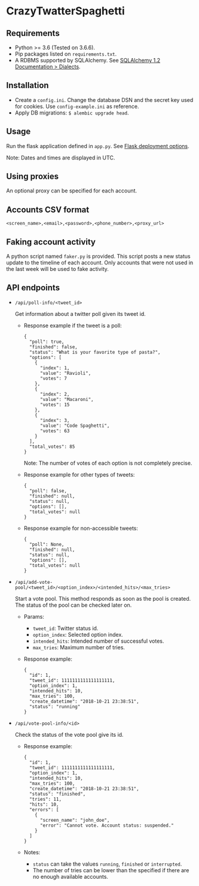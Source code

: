 # CrazyTwatterSpaghetti


## Requirements

- Python >= 3.6 (Tested on 3.6.6).
- Pip packages listed on `requirements.txt`.
- A RDBMS supported by SQLAlchemy. See [SQLAlchemy 1.2 Documentation > Dialects](https://docs.sqlalchemy.org/en/latest/dialects/index.html).


## Installation

- Create a `config.ini`. Change the database DSN and the secret key used for cookies. Use `config-example.ini` as reference.
- Apply DB migrations: `$ alembic upgrade head`.


## Usage

Run the flask application defined in `app.py`. See [Flask deployment options](http://flask.pocoo.org/docs/1.0/deploying/).

Note: Dates and times are displayed in UTC.


## Using proxies

An optional proxy can be specified for each account.


## Accounts CSV format

`<screen_name>,<email>,<password>,<phone_number>,<proxy_url>`


## Faking account activity

A python script named `faker.py` is provided. This script posts a new status update to the timeline of each account.
Only accounts that were not used in the last week will be used to fake activity.


## API endpoints

- `/api/poll-info/<tweet_id>`

  Get information about a twitter poll given its tweet id.

  - Response example if the tweet is a poll:

    ```
    {
      "poll": true,
      "finished": false,
      "status": "What is your favorite type of pasta?",
      "options": [
        {
          "index": 1,
          "value": "Ravioli",
          "votes": 7
        },
        {
          "index": 2,
          "value": "Macaroni",
          "votes": 15
        },
        {
          "index": 3,
          "value": "Code Spaghetti",
          "votes": 63
        }
      ],
      "total_votes": 85
    }
    ```

    Note: The number of votes of each option is not completely precise.

  - Response example for other types of tweets:

    ```
    {
      "poll": false,
      "finished": null,
      "status": null,
      "options": [],
      "total_votes": null
    }
    ```

  - Response example for non-accessible tweets:

    ```
    {
      "poll": None,
      "finished": null,
      "status": null,
      "options": [],
      "total_votes": null
    }
    ```

- `/api/add-vote-pool/<tweet_id>/<option_index>/<intended_hits>/<max_tries>`

  Start a vote pool. This method responds as soon as the pool is created.
  The status of the pool can be checked later on.

  - Params:

    - `tweet_id`: Twitter status id.
    - `option_index`: Selected option index.
    - `intended_hits`: Intended number of successful votes.
    - `max_tries`: Maximum number of tries.

  - Response example:

    ```
    {
      "id": 1,
      "tweet_id": 1111111111111111111,
      "option_index": 1,
      "intended_hits": 10,
      "max_tries": 100,
      "create_datetime": "2018-10-21 23:38:51",
      "status": "running"
    }
    ```

- `/api/vote-pool-info/<id>`

  Check the status of the vote pool give its id.

  - Response example:

    ```
    {
      "id": 1,
      "tweet_id": 1111111111111111111,
      "option_index": 1,
      "intended_hits": 10,
      "max_tries": 100,
      "create_datetime": "2018-10-21 23:38:51",
      "status": "finished",
      "tries": 11,
      "hits": 10,
      "errors": [
        {
          "screen_name": "john_doe",
          "error": "Cannot vote. Account status: suspended."
        }
      ]
    }
    ```

  - Notes:

    - `status` can take the values `running`, `finished` or `interrupted`.
    - The number of tries can be lower than the specified if there are no enough available accounts.
